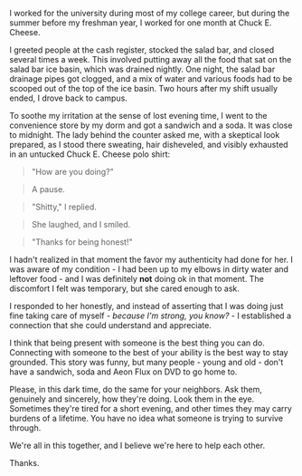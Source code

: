 I worked for the university during most of my college career, but during the summer before my freshman year, I worked for one month at Chuck E. Cheese.

I greeted people at the cash register, stocked the salad bar, and closed several times a week. This involved putting away all the food that sat on the salad bar ice basin, which was drained nightly. One night, the salad bar drainage pipes got clogged, and a mix of water and various foods had to be scooped out of the top of the ice basin. Two hours after my shift usually ended, I drove back to campus.

To soothe my irritation at the sense of lost evening time, I went to the convenience store by my dorm and got a sandwich and a soda. It was close to midnight. The lady behind the counter asked me, with a skeptical look prepared, as I stood there sweating, hair disheveled, and visibly exhausted in an untucked Chuck E. Cheese polo shirt: 

> "How are you doing?"

> A pause.

> "Shitty," I replied.

> She laughed, and I smiled.

> "Thanks for being honest!"

I hadn't realized in that moment the favor my authenticity had done for her. I was aware of my condition - I had been up to my elbows in dirty water and leftover food - and I was definitely **not** doing ok in that moment. The discomfort I felt was temporary, but she cared enough to ask.

I responded to her honestly, and instead of asserting that I was doing just fine taking care of myself - *because I'm strong, you know?* - I established a connection that she could understand and appreciate.

I think that being present with someone is the best thing you can do. Connecting with someone to the best of your ability is the best way to stay grounded. This story was funny, but many people - young and old - don't have a sandwich, soda and Aeon Flux on DVD to go home to. 

Please, in this dark time, do the same for your neighbors. Ask them, genuinely and sincerely, how they're doing. Look them in the eye. Sometimes they're tired for a short evening, and other times they may carry burdens of a lifetime. You have no idea what someone is trying to survive through.

We're all in this together, and I believe we're here to help each other.

Thanks.